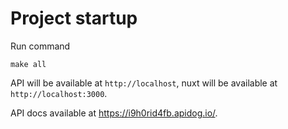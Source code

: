 # Project startup

Run command

`make all`

API will be available at `http://localhost`, nuxt will be available at `http://localhost:3000`.

API docs available at https://i9h0rid4fb.apidog.io/.